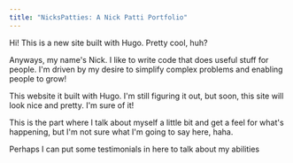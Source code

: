 ```yaml
---
title: "NicksPatties: A Nick Patti Portfolio"
---
```

Hi! This is a new site built with Hugo. Pretty cool, huh?

Anyways, my name's Nick. I like to write code that does useful stuff for people. I'm driven by my desire to simplify complex problems and enabling people to grow!

This website it built with Hugo. I'm still figuring it out, but soon, this site will look nice and pretty. I'm sure of it!

This is the part where I talk about myself a little bit and get a feel for what's happening, but I'm not sure what I'm going to say here, haha.

Perhaps I can put some testimonials in here to talk about my abilities 